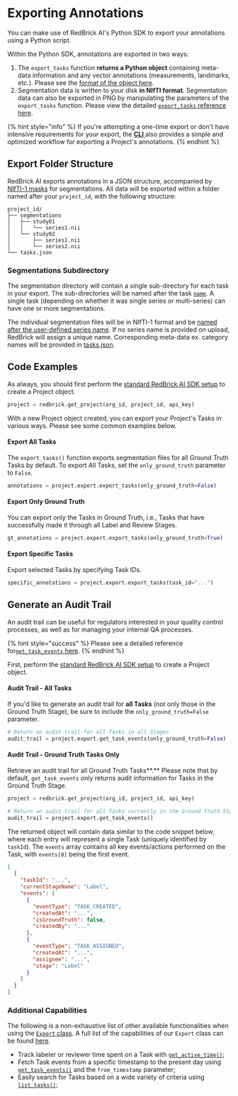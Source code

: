 # Exporting Annotations

You can make use of RedBrick AI's Python SDK to export your annotations using a Python script.&#x20;

Within the Python SDK, annotations are exported in two ways:&#x20;

1. The `export_tasks` function **returns a Python object** containing meta-data information and any vector annotations (measurements, landmarks, etc.). Please see the [format of the object here](https://docs.redbrickai.com/python-sdk/reference/export-annotation-format).&#x20;
2. Segmentation data is written to your disk **in NIfTI format**. Segmentation data can also be exported in PNG by manipulating the parameters of the `export_tasks` function. Please view the detailed [`export_tasks` reference here](https://redbrick-sdk.readthedocs.io/en/stable/sdk.html#redbrick.export.Export.export\_tasks).&#x20;

{% hint style="info" %}
If you're attempting a one-time export or don't have intensive requirements for your export, the [**CLI** ](https://docs.redbrickai.com/python-sdk/cli-overview/exporting-annotations)also provides a simple and optimized workflow for exporting a Project's annotations.&#x20;
{% endhint %}

## Export Folder Structure

RedBrick AI exports annotations in a JSON structure, accompanied by [NIfTI-1 masks](https://nifti.nimh.nih.gov/nifti-1/) for segmentations. All data will be exported within a folder named after your `project_id`, with the following structure:

```
project_id/
├── segmentations
│   ├── study01
│   │   └── series1.nii
│   └── study02
│       ├── series1.nii
│       └── series2.nii
└── tasks.json
```

### Segmentations Subdirectory

The segmentation directory will contain a single sub-directory for each task in your export. The sub-directories will be named after the task [`name`](exporting-annotations.md#name-string). A single task (depending on whether it was single series or multi-series) can have one or more segmentations.

The individual segmentation files will be in NIfTI-1 format and be [named after the user-defined series name](exporting-annotations.md#name-string-1). If no series name is provided on upload, RedBrick will assign a unique name. Corresponding meta-data ex. category names will be provided in [tasks.json](exporting-annotations.md#tasks-json).

## Code Examples

As always, you should first perform the [standard RedBrick AI SDK setup](./#initializing-the-redbrick-sdk-in-python) to create a Project object.

```python
project = redbrick.get_project(org_id, project_id, api_key)
```

With a new Project object created, you can export your Project's Tasks in various ways. Please see some common examples below.

#### Export All Tasks

The `export_tasks()` function exports segmentation files for all Ground Truth Tasks by default. To export All Tasks, set the `only_ground_truth` parameter to `False`.

```python
annotations = project.export.export_tasks(only_ground_truth=False)
```

#### Export Only Ground Truth

You can export only the Tasks in Ground Truth, i.e., Tasks that have successfully made it through all Label and Review Stages.&#x20;

```python
gt_annotations = project.export.export_tasks(only_ground_truth=True)
```

#### **Export Specific Tasks**

Export selected Tasks by specifying Task IDs.&#x20;

```python
specific_annotations = project.export.export_tasks(task_id="...")
```

## Generate an Audit Trail

An audit trail can be useful for regulators interested in your quality control processes, as well as for managing your internal QA processes.&#x20;

{% hint style="success" %}
Please see a detailed reference for[`get_task_events` here](https://redbrick-sdk.readthedocs.io/en/stable/sdk.html#redbrick.export.Export.get\_task\_events).
{% endhint %}

First, perform the [standard RedBrick AI SDK setup](./#initializing-the-redbrick-sdk-in-python) to create a Project object.&#x20;

#### Audit Trail - All Tasks

If you'd like to generate an audit trail for **all Tasks** (not only those in the Ground Truth Stage), be sure to include the `only_ground_truth=False` parameter.

```python
# Return an audit trail for all Tasks in all Stages
audit_trail = project.export.get_task_events(only_ground_truth=False)
```

#### Audit Trail - Ground Truth Tasks Only

Retrieve an audit trail for all Ground Truth Tasks**.** Please note that by default, `get_task_events` only returns audit information for Tasks in the Ground Truth Stage.&#x20;

```python
project = redbrick.get_project(org_id, project_id, api_key)

# Return an audit trail for all Tasks currently in the Ground Truth Stage
audit_trail = project.export.get_task_events()
```

The returned object will contain data similar to the code snippet below, where each entry will represent a single Task (uniquely identified by `taskId`). The `events` array contains all key events/actions performed on the Task, with `events[0]` being the first event.

```json
[
  {
    "taskId": "...",
    "currentStageName": "Label",
    "events": [
      {
        "eventType": "TASK_CREATED",
        "createdAt": "...",
        "isGroundTruth": false,
        "createdBy": "..."
      },
      {
        "eventType": "TASK_ASSIGNED",
        "createdAt": "...",
        "assignee": "...",
        "stage": "Label"
      }
    ]
  }
]
```

### Additional Capabilities

The following is a non-exhaustive list of other available functionalities when using the [`Export` class](https://redbrick-sdk.readthedocs.io/en/stable/sdk.html#export). A full list of the capabilities of our `Export` class can be found [here](https://redbrick-sdk.readthedocs.io/en/stable/sdk.html#redbrick.export.Export).

* Track labeler or reviewer time spent on a Task with [`get_active_time()`](https://redbrick-sdk.readthedocs.io/en/stable/sdk.html#redbrick.export.Export.get\_active\_time);
* Fetch Task events from a specific timestamp to the present day using [`get_task_events()`](https://redbrick-sdk.readthedocs.io/en/stable/sdk.html#redbrick.export.Export.get\_task\_events) and the `from_timestamp` parameter;
* Easily search for Tasks based on a wide variety of criteria using [`list_tasks()`](https://redbrick-sdk.readthedocs.io/en/stable/sdk.html#redbrick.export.Export.list\_tasks);

